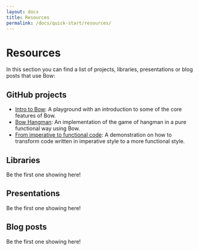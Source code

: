```yaml
---
layout: docs
title: Resources
permalink: /docs/quick-start/resources/
---
```


# Resources

 In this section you can find a list of projects, libraries, presentations or blog posts that use Bow:

## GitHub projects

 - [Intro to Bow](https://github.com/truizlop/IntroToBow): A playground with an introduction to some of the core features of Bow.
 - [Bow Hangman](https://github.com/truizlop/BowHangman): An implementation of the game of hangman in a pure functional way using Bow.
 - [From imperative to functional code](https://github.com/truizlop/ImperativeToFunctional): A demonstration on how to transform code written in imperative style to a more functional style.

## Libraries

 Be the first one showing here!

## Presentations

 Be the first one showing here!

## Blog posts

 Be the first one showing here!
 
